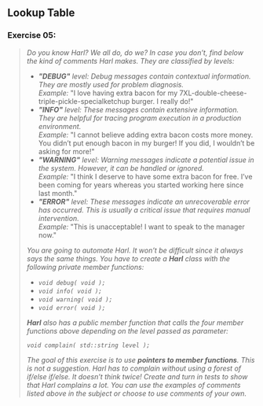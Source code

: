 ## Lookup Table
### Exercise 05:
> <i>Do you know Harl? We all do, do we? In case you don’t, find below the kind of
comments Harl makes. They are classified by levels:
> * <b>"DEBUG"</b> level: Debug messages contain contextual information. They are mostly
used for problem diagnosis.<br>
Example: </i>"I love having extra bacon for my 7XL-double-cheese-triple-pickle-specialketchup burger. I really do!"<i>
> * <b>"INFO"</b> level: These messages contain extensive information. They are helpful for
tracing program execution in a production environment.<br>
Example: </i>"I cannot believe adding extra bacon costs more money. You didn’t put
enough bacon in my burger! If you did, I wouldn’t be asking for more!"<i>
> * <b>"WARNING"</b> level: Warning messages indicate a potential issue in the system.
However, it can be handled or ignored.<br>
Example: </i>"I think I deserve to have some extra bacon for free. I’ve been coming for
years whereas you started working here since last month."<i>
> * <b>"ERROR"</b> level: These messages indicate an unrecoverable error has occurred.
This is usually a critical issue that requires manual intervention.<br>
Example: </i>"This is unacceptable! I want to speak to the manager now."<i>
>
> You are going to automate Harl. It won’t be difficult since it always says the same
things. You have to create a <b>Harl</b> class with the following private member functions:
> * `void debug( void );`
> * `void info( void );`
> * `void warning( void );`
> * `void error( void );`
>
> <b>Harl</b> also has a public member function that calls the four member functions above
depending on the level passed as parameter:
>
> `void complain( std::string level );`
>
> The goal of this exercise is to use <b>pointers to member functions</b>. This is not a
suggestion. Harl has to complain without using a forest of if/else if/else. It doesn’t think
twice!
> Create and turn in tests to show that Harl complains a lot. You can use the examples
of comments listed above in the subject or choose to use comments of your own.
